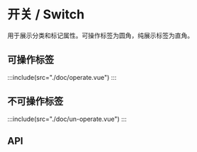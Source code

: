 # 开关 / Switch

用于展示分类和标记属性。可操作标签为圆角，纯展示标签为直角。

## 可操作标签

:::include(src="./doc/operate.vue")
:::

## 不可操作标签

:::include(src="./doc/un-operate.vue")
:::

## API

<api-doc name="Tag" :doc="require('./api.json')"></api-doc>
